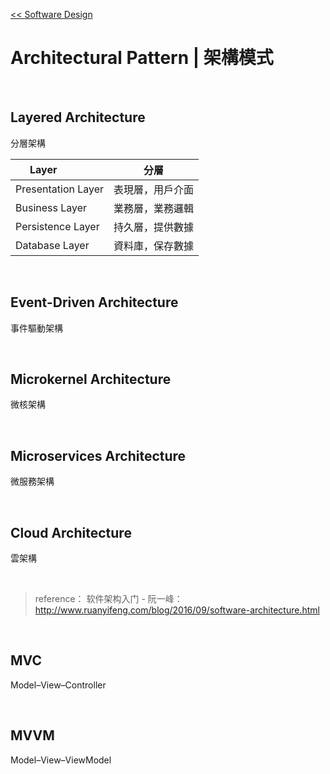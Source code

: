 [<< Software Design](https://github.com/krmfla/research-lab/blob/master/Software-Design/README.md)

# Architectural Pattern | 架構模式

<br>

## Layered Architecture

分層架構


Layer              | 分層
------------------ | -----
Presentation Layer | 表現層，用戶介面
Business Layer     | 業務層，業務邏輯
Persistence Layer  | 持久層，提供數據
Database Layer     | 資料庫，保存數據

<br>

## Event-Driven Architecture

事件驅動架構

<br>

## Microkernel Architecture

微核架構

<br>

## Microservices Architecture

微服務架構

<br>

## Cloud Architecture

雲架構

<br>

> reference：
> 软件架构入门 - 阮一峰：<br>http://www.ruanyifeng.com/blog/2016/09/software-architecture.html

<br>

## MVC 

Model–View–Controller

<br>

## MVVM

Model–View–ViewModel

<br>

